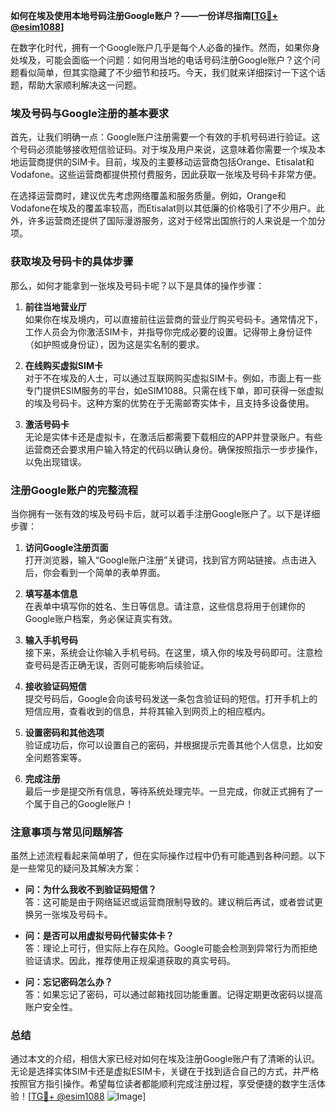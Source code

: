 **如何在埃及使用本地号码注册Google账户？——一份详尽指南[[TG💪+ @esim1088](https://t.me/s/esim1088)]**

在数字化时代，拥有一个Google账户几乎是每个人必备的操作。然而，如果你身处埃及，可能会面临一个问题：如何用当地的电话号码注册Google账户？这个问题看似简单，但其实隐藏了不少细节和技巧。今天，我们就来详细探讨一下这个话题，帮助大家顺利解决这一问题。

### 埃及号码与Google注册的基本要求

首先，让我们明确一点：Google账户注册需要一个有效的手机号码进行验证。这个号码必须能够接收短信验证码。对于埃及用户来说，这意味着你需要一个埃及本地运营商提供的SIM卡。目前，埃及的主要移动运营商包括Orange、Etisalat和Vodafone。这些运营商都提供预付费服务，因此获取一张埃及号码卡非常方便。

在选择运营商时，建议优先考虑网络覆盖和服务质量。例如，Orange和Vodafone在埃及的覆盖率较高，而Etisalat则以其低廉的价格吸引了不少用户。此外，许多运营商还提供了国际漫游服务，这对于经常出国旅行的人来说是一个加分项。

### 获取埃及号码卡的具体步骤

那么，如何才能拿到一张埃及号码卡呢？以下是具体的操作步骤：

1. **前往当地营业厅**  
   如果你在埃及境内，可以直接前往运营商的营业厅购买号码卡。通常情况下，工作人员会为你激活SIM卡，并指导你完成必要的设置。记得带上身份证件（如护照或身份证），因为这是实名制的要求。

2. **在线购买虚拟SIM卡**  
   对于不在埃及的人士，可以通过互联网购买虚拟SIM卡。例如，市面上有一些专门提供ESIM服务的平台，如eSIM1088。只需在线下单，即可获得一张虚拟的埃及号码卡。这种方案的优势在于无需邮寄实体卡，且支持多设备使用。

3. **激活号码卡**  
   无论是实体卡还是虚拟卡，在激活后都需要下载相应的APP并登录账户。有些运营商还会要求用户输入特定的代码以确认身份。确保按照指示一步步操作，以免出现错误。

### 注册Google账户的完整流程

当你拥有一张有效的埃及号码卡后，就可以着手注册Google账户了。以下是详细步骤：

1. **访问Google注册页面**  
   打开浏览器，输入“Google账户注册”关键词，找到官方网站链接。点击进入后，你会看到一个简单的表单界面。

2. **填写基本信息**  
   在表单中填写你的姓名、生日等信息。请注意，这些信息将用于创建你的Google账户档案，务必保证真实有效。

3. **输入手机号码**  
   接下来，系统会让你输入手机号码。在这里，填入你的埃及号码即可。注意检查号码是否正确无误，否则可能影响后续验证。

4. **接收验证码短信**  
   提交号码后，Google会向该号码发送一条包含验证码的短信。打开手机上的短信应用，查看收到的信息，并将其输入到网页上的相应框内。

5. **设置密码和其他选项**  
   验证成功后，你可以设置自己的密码，并根据提示完善其他个人信息，比如安全问题答案等。

6. **完成注册**  
   最后一步是提交所有信息，等待系统处理完毕。一旦完成，你就正式拥有了一个属于自己的Google账户！

### 注意事项与常见问题解答

虽然上述流程看起来简单明了，但在实际操作过程中仍有可能遇到各种问题。以下是一些常见的疑问及其解决方案：

- **问：为什么我收不到验证码短信？**  
  答：这可能是由于网络延迟或运营商限制导致的。建议稍后再试，或者尝试更换另一张埃及号码卡。

- **问：是否可以用虚拟号码代替实体卡？**  
  答：理论上可行，但实际上存在风险。Google可能会检测到异常行为而拒绝验证请求。因此，推荐使用正规渠道获取的真实号码。

- **问：忘记密码怎么办？**  
  答：如果忘记了密码，可以通过邮箱找回功能重置。记得定期更改密码以提高账户安全性。

### 总结

通过本文的介绍，相信大家已经对如何在埃及注册Google账户有了清晰的认识。无论是选择实体SIM卡还是虚拟ESIM卡，关键在于找到适合自己的方式，并严格按照官方指引操作。希望每位读者都能顺利完成注册过程，享受便捷的数字生活体验！[[TG💪+ @esim1088](https://t.me/s/esim1088) ![Image](https://i.postimg.cc/4NQfJmqS/Snipaste-2025-05-13-00-14-12.png)]